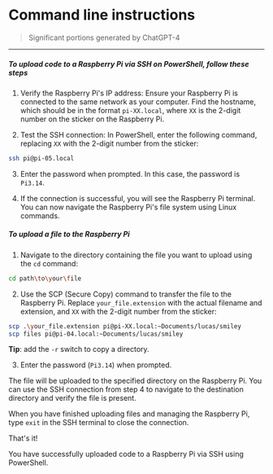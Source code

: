 # Command line instructions
> Significant portions generated by ChatGPT-4
--------------

##### To upload code to a Raspberry Pi via SSH on PowerShell, follow these steps

1. Verify the Raspberry Pi's IP address: 
Ensure your Raspberry Pi is connected to the same network as your computer. Find the hostname, which should be in the format `pi-XX.local`, where `XX` is the 2-digit number on the sticker on the Raspberry Pi.

2. Test the SSH connection: 
In PowerShell, enter the following command, replacing `XX` with the 2-digit number from the sticker:

```bash
ssh pi@pi-05.local
```

3. Enter the password when prompted. In this case, the password is `Pi3.14`.

4. If the connection is successful, you will see the Raspberry Pi terminal. You can now navigate the Raspberry Pi's file system using Linux commands.


##### To upload a file to the Raspberry Pi

1. Navigate to the directory containing the file you want to upload using the `cd` command:

```bash
cd path\to\your\file
```

2. Use the SCP (Secure Copy) command to transfer the file to the Raspberry Pi. Replace `your_file.extension` with the actual filename and extension, and `XX` with the 2-digit number from the sticker:

```bash
scp .\your_file.extension pi@pi-XX.local:~Documents/lucas/smiley
scp files pi@pi-04.local:~Documents/lucas/smiley
```
**Tip**: add the `-r` switch to copy a directory.

3. Enter the password (`Pi3.14`) when prompted.

The file will be uploaded to the specified directory on the Raspberry Pi. You can use the SSH connection from step 4 to navigate to the destination directory and verify the file is present.

When you have finished uploading files and managing the Raspberry Pi, type `exit` in the SSH terminal to close the connection.

That's it! 

You have successfully uploaded code to a Raspberry Pi via SSH using PowerShell.

